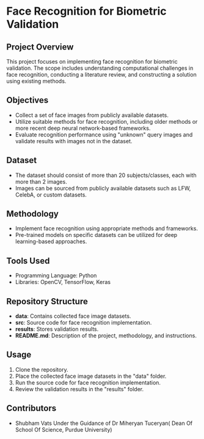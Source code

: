 
# Face Recognition for Biometric Validation

## Project Overview
This project focuses on implementing face recognition for biometric validation. The scope includes understanding computational challenges in face recognition, conducting a literature review, and constructing a solution using existing methods.

## Objectives
- Collect a set of face images from publicly available datasets.
- Utilize suitable methods for face recognition, including older methods or more recent deep neural network-based frameworks.
- Evaluate recognition performance using "unknown" query images and validate results with images not in the dataset.

## Dataset
- The dataset should consist of more than 20 subjects/classes, each with more than 2 images.
- Images can be sourced from publicly available datasets such as LFW, CelebA, or custom datasets.

## Methodology
- Implement face recognition using appropriate methods and frameworks.
- Pre-trained models on specific datasets can be utilized for deep learning-based approaches.

## Tools Used
- Programming Language: Python
- Libraries: OpenCV, TensorFlow, Keras

## Repository Structure
- **data**: Contains collected face image datasets.
- **src**: Source code for face recognition implementation.
- **results**: Stores validation results.
- **README.md**: Description of the project, methodology, and instructions.

## Usage
1. Clone the repository.
2. Place the collected face image datasets in the "data" folder.
3. Run the source code for face recognition implementation.
4. Review the validation results in the "results" folder.

## Contributors
- Shubham Vats Under the Guidance of Dr Miheryan Tuceryan( Dean Of School Of Science, Purdue University)

